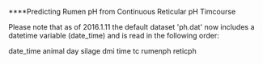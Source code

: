 ****Predicting Rumen pH from Continuous Reticular pH Timcourse

Please note that as of 2016.1.11 the default dataset 'ph.dat' now includes
a datetime variable (date_time) and is read in the following order:

date_time animal day silage dmi time tc rumenph reticph
